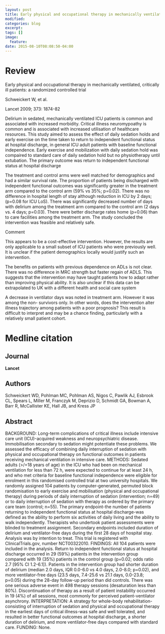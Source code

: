 ```yaml
---
layout: post
title: Early physical and occupational therapy in mechanically ventilated, critically ill patients: a randomised controlled trial.
modified:
categories: blog
excerpt:
tags: []
image:
  feature:
date: 2015-08-10T08:08:50-04:00
---
```


# Review

Early physical and occupational therapy in mechanically ventilated, critically ill patients: a randomized controlled trial

Schweickert W, et al.

Lancet 2009; 373: 1874-82

 

Delirium in sedated, mechanically ventilated ICU patients is common and associated with increased morbidity. Critical illness neuromypoathy is common and is associated with increased utilisation of healthcare resources. This study aimed to assess the effect of daily sedation holds and early exercise on the time taken to return to independent functional status at hospital discharge, in general ICU adult patients with baseline functional independence. Early exercise and mobilization with daily sedation hold was compaired to standard care of daily sedation hold but no physiotherapy until extubation. The primary outcome was return to independent functional status at hospital discharge

The treatment and control arms were well matched for demographics and had a similar survival rate. The proportion of patients being discharged with independent functional outcomes was significantly greater in the treatment arm compared to the control arm (59% vs 35%; p=0.02). There was no difference in hospital length of stay although reduction in ICU by 2 days; (p=0.08 for ICU LoS). There was significantly decreased number of days with delirium among the treatment arm compared to the control arm (2 days vs. 4 days; p=0.03). There were better discharge rates home (p=0.06) than to care facilities among the treatment arm. The study concluded the intervention was feasible and relatively safe.

 

Comment

 

This appears to be a cost-effective intervention. However, the results are only applicable to a small subset of ICU patients who were previously well. It is unclear if the patient demographics locally would justify such an intervention.

The benefits on patients with previous dependence on ADLs is not clear. There was no difference in MRC strength but faster regain of ADLS. This suggests that the intervention may have taught patients how to adapt rather than improving physical ability. It is also unclear if this data can be extrapolated to UK with a different health and social care system

A decrease in ventilator days was noted in treatment arm. However it was among the non- survivors only. In other words, does the intervention alter illness trajectory among patients with a poor prognosis? This result is difficult to interpret and may be a chance finding, particularly with a relatively small patient cohort.

# Medline citation

## Journal

**Lancet**

## Authors

Schweickert WD, Pohlman MC, Pohlman AS, Nigos C, Pawlik AJ, Esbrook CL, Spears L, Miller M, Franczyk M, Deprizio D, Schmidt GA, Bowman A, Barr R, McCallister KE, Hall JB, and Kress JP

## Abstract

BACKGROUND: Long-term complications of critical illness include intensive care unit (ICU)-acquired weakness and neuropsychiatric disease. Immobilisation secondary to sedation might potentiate these problems. We assessed the efficacy of combining daily interruption of sedation with physical and occupational therapy on functional outcomes in patients receiving mechanical ventilation in intensive care. METHODS: Sedated adults (>/=18 years of age) in the ICU who had been on mechanical ventilation for less than 72 h, were expected to continue for at least 24 h, and who met criteria for baseline functional independence were eligible for enrolment in this randomised controlled trial at two university hospitals. We randomly assigned 104 patients by computer-generated, permuted block randomisation to early exercise and mobilisation (physical and occupational therapy) during periods of daily interruption of sedation (intervention; n=49) or to daily interruption of sedation with therapy as ordered by the primary care team (control; n=55). The primary endpoint-the number of patients returning to independent functional status at hospital discharge-was defined as the ability to perform six activities of daily living and the ability to walk independently. Therapists who undertook patient assessments were blinded to treatment assignment. Secondary endpoints included duration of delirium and ventilator-free days during the first 28 days of hospital stay. Analysis was by intention to treat. This trial is registered with ClinicalTrials.gov, number NCT00322010. FINDINGS: All 104 patients were included in the analysis. Return to independent functional status at hospital discharge occurred in 29 (59%) patients in the intervention group compared with 19 (35%) patients in the control group (p=0.02; odds ratio 2.7 [95% CI 1.2-6.1]). Patients in the intervention group had shorter duration of delirium (median 2.0 days, IQR 0.0-6.0 vs 4.0 days, 2.0-8.0; p=0.02), and more ventilator-free days (23.5 days, 7.4-25.6 vs 21.1 days, 0.0-23.8; p=0.05) during the 28-day follow-up period than did controls. There was one serious adverse event in 498 therapy sessions (desaturation less than 80%). Discontinuation of therapy as a result of patient instability occurred in 19 (4%) of all sessions, most commonly for perceived patient-ventilator asynchrony. INTERPRETATION: A strategy for whole-body rehabilitation-consisting of interruption of sedation and physical and occupational therapy in the earliest days of critical illness-was safe and well tolerated, and resulted in better functional outcomes at hospital discharge, a shorter duration of delirium, and more ventilator-free days compared with standard care. FUNDING: None.